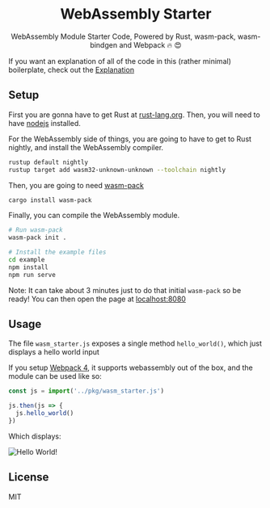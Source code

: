 <h1 align="center">WebAssembly Starter</h1>
<p align="center">
  WebAssembly Module Starter Code, Powered by Rust, wasm-pack, wasm-bindgen and Webpack 🔥 😍
</p>

If you want an explanation of all of the code in this (rather minimal) boilerplate, check out the [Explanation](https://github.com/adamisntdead/wasm-starter/blob/master/EXPLANATION.md) 

## Setup

First you are gonna have to get Rust at [rust-lang.org](https://www.rust-lang.org/).
Then, you will need to have [nodejs](https://nodejs.org/) installed.

For the WebAssembly side of things, you are going to have to get to Rust nightly,
and install the WebAssembly compiler.

```bash
rustup default nightly
rustup target add wasm32-unknown-unknown --toolchain nightly
```

Then, you are going to need [wasm-pack](https://github.com/ashleygwilliams/wasm-pack)

```bash
cargo install wasm-pack
```

Finally, you can compile the WebAssembly module.

```bash
# Run wasm-pack
wasm-pack init .

# Install the example files
cd example
npm install
npm run serve
```

Note: It can take about 3 minutes just to do that initial `wasm-pack` so be ready!
You can then open the page at [localhost:8080](http://localhost:8080)

## Usage

The file `wasm_starter.js` exposes a single method `hello_world()`, which just displays a hello world input

If you setup [Webpack 4](https://webpack.js.org/), it supports webassembly out of the box, and the module can be used like so:

```javascript
const js = import('../pkg/wasm_starter.js')

js.then(js => {
  js.hello_world()
})
```

Which displays:

![Hello World!](https://i.imgur.com/OAHa44l.png)

## License

MIT